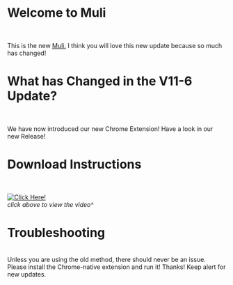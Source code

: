 # Welcome to Muli
<br>

This is the new [Muli.](https://github.com/jamesj503/Muli/releases) I think you will love this new update because so much has changed!
<br>

# What has Changed in the V11-6 Update?
<br>

We have now introduced our new Chrome Extension! Have a look in our new Release!
<br>

# Download Instructions
<br>

[![Click Here!](http://img.youtube.com/vi/aniDeL926mQ/0.jpg)](http://www.youtube.com/watch?v=aniDeL926mQ "How to Install a Chrome Extension from GitHub")
<br>
*click above to view the video^*
<br>

# Troubleshooting

<br>
Unless you are using the old method, there should never be an issue. Please install the Chrome-native extension and run it! Thanks! Keep alert for new updates.

